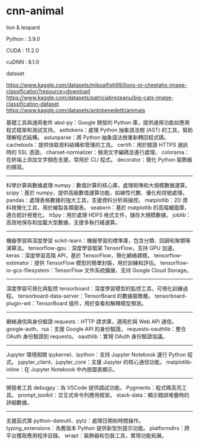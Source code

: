 # cnn-animal

lion &amp; leopard

Python : 3.9.0

CUDA : 11.2.0

cuDNN : 8.1.0

dataset

https://www.kaggle.com/datasets/mikoajfish99/lions-or-cheetahs-image-classification?resource=download
https://www.kaggle.com/datasets/patriciabrezeanu/big-cats-image-classification-dataset
https://www.kaggle.com/datasets/antobenedetti/animals

基礎工具與通用套件
absl-py：Google 開發的 Python 庫，提供通用功能如應用程式框架和測試支持。
asttokens：處理 Python 抽象語法樹 (AST) 的工具，幫助理解程式結構。
astunparse：將 Python 抽象語法樹重新轉回程式碼。
cachetools：提供快取資料結構和管理的工具。
certifi：用於驗證 HTTPS 通訊時的 SSL 憑證。
charset-normalizer：檢測文字編碼並進行處理。
colorama：在終端上添加文字顏色支援，常用於 CLI 程式。
decorator：簡化 Python 裝飾器的撰寫。
________________________________________
科學計算與數據處理
numpy：數值計算的核心庫，處理矩陣和大規模數據運算。
scipy：基於 numpy，提供高級數值運算功能，如線性代數、優化和信號處理。
pandas：處理表格數據的強大工具，支援資料分析與操控。
matplotlib：2D 資料視覺化工具，用於繪製各類圖表。
seaborn：基於 matplotlib 的高階繪圖庫，適合統計視覺化。
h5py：用於處理 HDF5 格式文件，儲存大規模數據。
joblib：高效地保存和加載大型數據，支援多執行緒運算。
________________________________________
機器學習與深度學習
scikit-learn：機器學習的標準庫，包含分類、回歸和聚類等演算法。
tensorflow-gpu：深度學習框架 TensorFlow，支持 GPU 加速。
keras：深度學習高階 API，基於 TensorFlow，簡化網絡建模。
tensorflow-estimator：提供 TensorFlow 模型的簡單封裝，用於訓練和評估。
tensorflow-io-gcs-filesystem：TensorFlow 文件系統擴展，支持 Google Cloud Storage。
________________________________________
深度學習可視化與監控
tensorboard：深度學習模型的監控工具，可視化訓練過程。
tensorboard-data-server：TensorBoard 的數據服務層。
tensorboard-plugin-wit：TensorBoard 插件，用於查看和解釋模型預測。
________________________________________
網絡通信與身份驗證
requests：HTTP 請求庫，適用於與 Web API 通信。
google-auth、rsa：支援 Google API 的身份驗證。
requests-oauthlib：整合 OAuth 身份驗證到 requests。
oauthlib：實現 OAuth 身份驗證協議。
________________________________________
Jupyter 環境相關
ipykernel、ipython：支持 Jupyter Notebook 運行 Python 程式。
jupyter_client、jupyter_core：支援 Jupyter 的核心通信功能。
matplotlib-inline：在 Jupyter Notebook 中內嵌圖表顯示。
________________________________________
開發者工具
debugpy：為 VSCode 提供調試功能。
Pygments：程式碼高亮工具。
prompt_toolkit：交互式命令列應用框架。
stack-data：顯示錯誤堆疊時的詳細數據。
________________________________________
支援函式庫
python-dateutil、pytz：處理日期和時間操作。
typing_extensions：為舊版本 Python 提供新型別提示功能。
platformdirs：跨平台獲取應用程序目錄。
wrapt：裝飾器和包裝工具，實現功能拓展。

